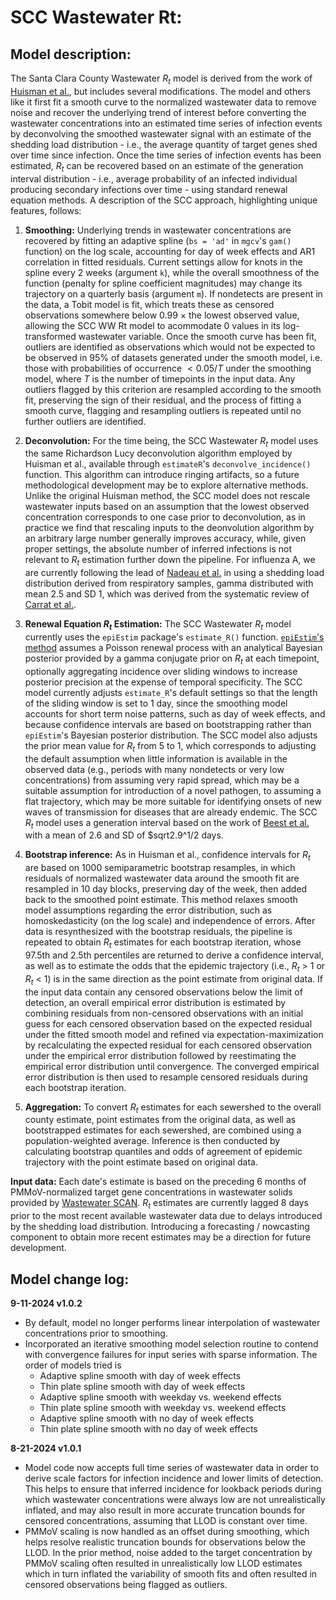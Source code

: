 SCC Wastewater Rt:
==================

## **Model description:** 
The Santa Clara County Wastewater $R_t$ model is derived from the work of [Huisman et al.](https://doi.org/10.1289/EHP10050), but includes several modifications. The model and others like it first fit a smooth curve to the normalized wastewater data to remove noise and recover the underlying trend of interest before converting the wastewater concentrations into an estimated time series of infection events by deconvolving the smoothed wastewater signal with an estimate of the shedding load distribution - i.e., the average quantity of target genes shed over time since infection. Once the time series of infection events has been estimated, $R_t$ can be recovered based on an estimate of the generation interval distribution - i.e., average probability of an infected individual producing secondary infections over time - using standard renewal equation methods. A description of the SCC approach, highlighting unique features, follows:

1. **Smoothing:** Underlying trends in wastewater concentrations are recovered by fitting an adaptive spline (`bs = 'ad'` in `mgcv`'s `gam()` function) on the log scale, accounting for day of week effects and AR1 correlation in fitted residuals. Current settings allow for knots in the spline every 2 weeks (argument `k`), while the overall smoothness of the function (penalty for spline coefficient magnitudes) may change its trajectory on a quarterly basis (argument `m`). If nondetects are present in the data, a Tobit model is fit, which treats these as censored observations somewhere below $0.99 ~ \times$ the lowest observed value, allowing the SCC WW Rt model to acommodate 0 values in its log-transformed wastewater variable. Once the smooth curve has been fit, outliers are identified as observations which would not be expected to be observed in 95% of datasets generated under the smooth model, i.e. those with probabilities of occurrence $<0.05/T$ under the smoothing model, where $T$ is the number of timepoints in the input data. Any outliers flagged by this criterion are resampled according to the smooth fit, preserving the sign of their residual, and the process of fitting a smooth curve, flagging and resampling outliers is repeated until no further outliers are identified.

2. **Deconvolution:** For the time being, the SCC Wastewater $R_t$ model uses the same Richardson Lucy deconvolution algorithm employed by Huisman et al., available through `estimateR`'s `deconvolve_incidence()` function. This algorithm can introduce ringing artifacts, so a future methodological development may be to explore alternative methods. Unlike the original Huisman method, the SCC model does not rescale wastewater inputs based on an assumption that the lowest observed concentration corresponds to one case prior to deconvolution, as in practice we find that rescaling inputs to the deonvolution algorithm by an arbitrary large number generally improves accuracy, while, given proper settings, the absolute number of inferred infections is not relevant to $R_t$ estimation further down the pipeline. For influenza A, we are currently following the lead of [Nadeau et al.](https://doi.org/10.57187/s.3503) in using a shedding load distribution derived from respiratory samples, gamma distributed with mean 2.5 and SD 1, which was derived from the systematic review of [Carrat et al.](https://doi.org/10.1093/aje/kwm375).

3. **Renewal Equation $R_t$ Estimation:** The SCC Wastewater $R_t$ model currently uses the `epiEstim` package's `estimate_R()` function. [`epiEstim`'s method](https://doi.org/10.1093/aje/kwt133) assumes a Poisson renewal process with an analytical Bayesian posterior provided by a gamma conjugate prior on $R_t$ at each timepoint, optionally aggregating incidence over sliding windows to increase posterior precision at the expense of temporal specificity. The SCC model currently adjusts `estimate_R`'s default settings so that the length of the sliding window is set to 1 day, since the smoothing model accounts for short term noise patterns, such as day of week effects, and because confidence intervals are based on bootstrapping rather than `epiEstim`'s Bayesian posterior distribution. The SCC model also adjusts the prior mean value for $R_t$ from 5 to 1, which corresponds to adjusting the default assumption when little information is available in the observed data (e.g., periods with many nondetects or very low concentrations) from assuming very rapid spread, which may be a suitable assumption for introduction of a novel pathogen, to assuming a flat trajectory, which may be more suitable for identifying onsets of new waves of transmission for diseases that are already endemic. The SCC $R_t$ model uses a generation interval based on the work of [Beest et al.](https://doi.org/10.1097/EDE.0b013e31827f50e8) with a mean of 2.6 and SD of $sqrt2.9^1/2 days.

4. **Bootstrap inference:** As in Huisman et al., confidence intervals for $R_t$ are based on 1000 semiparametric bootstrap resamples, in which residuals of normalized wastewater data around the smooth fit are resampled in 10 day blocks, preserving day of the week, then added back to the smoothed point estimate. This method relaxes smooth model assumptions regarding the error distribution, such as homoskedasticity (on the log scale) and independence of errors. After data is resynthesized with the bootstrap residuals, the pipeline is repeated to obtain $R_t$ estimates for each bootstrap iteration, whose 97.5th and 2.5th percentiles are returned to derive a confidence interval, as well as to estimate the odds that the epidemic trajectory (i.e., $R_t ~>~1$ or $R_t ~<~1$) is in the same direction as the point estimate from original data. If the input data contain any censored observations below the limit of detection, an overall empirical error distribution is estimated by combining residuals from non-censored observations with an initial guess for each censored observation based on the expected residual under the fitted smooth model and refined via expectation-maximization by recalculating the expected residual for each censored observation under the empirical error distribution followed by reestimating the empirical error distribution until convergence. The converged empirical error distribution is then used to resample censored residuals during each bootstrap iteration.

5. **Aggregation:** To convert $R_t$ estimates for each sewershed to the overall county estimate, point estimates from the original data, as well as bootstrapped estimates for each sewershed, are combined using a population-weighted average. Inference is then conducted by calculating bootstrap quantiles and odds of agreement of epidemic trajectory with the point estimate based on original data.

**Input data:** Each date's estimate is based on the preceding 6 months of PMMoV-normalized target gene concentrations in wastewater solids provided by [Wastewater SCAN](https://data.wastewaterscan.org/). $R_t$ estimates are currently lagged 8 days prior to the most recent available wastewater data due to delays introduced by the shedding load distribution. Introducing a forecasting / nowcasting component to obtain more recent estimates may be a direction for future development.

## Model change log:

**9-11-2024    v1.0.2**
- By default, model no longer performs linear interpolation of wastewater concentrations prior to smoothing.
- Incorporated an iterative smoothing model selection routine to contend with convergence failures for input series with sparse information. The order of models tried is  
  - Adaptive spline smooth with day of week effects
  - Thin plate spline smooth with day of week effects
  - Adaptive spline smooth with weekday vs. weekend effects
  - Thin plate spline smooth with weekday vs. weekend effects
  - Adaptive spline smooth with no day of week effects
  - Thin plate spline smooth with no day of week effects

**8-21-2024    v1.0.1**
- Model code now accepts full time series of wastewater data in order to derive scale factors for infection incidence and lower limits of detection. This helps to ensure that inferred incidence for lookback periods during which wastewater concentrations were always low are not unrealistically inflated, and may also result in more accurate truncation bounds for censored concentrations, assuming that LLOD is constant over time.
- PMMoV scaling is now handled as an offset during smoothing, which helps resolve realistic truncation bounds for observations below the LLOD. In the prior method, noise added to the target concentration by PMMoV scaling often resulted in unrealistically low LLOD estimates which in turn inflated the variability of smooth fits and often resulted in censored observations being flagged as outliers.
